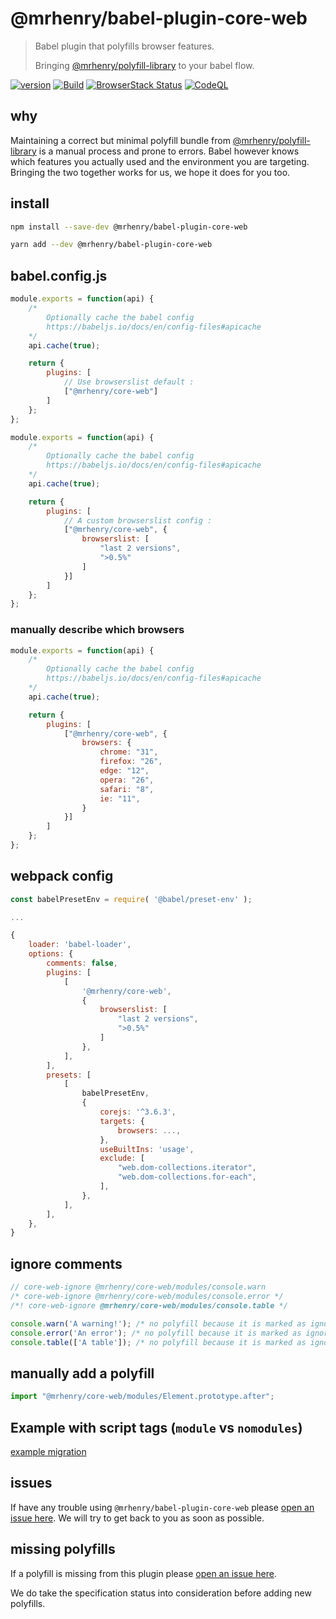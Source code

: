 # @mrhenry/babel-plugin-core-web

> Babel plugin that polyfills browser features.
>
> Bringing [@mrhenry/polyfill-library](https://github.com/mrhenry/polyfill-library) to your babel flow.

[![version](https://img.shields.io/npm/v/@mrhenry/babel-plugin-core-web.svg)](https://www.npmjs.com/package/@mrhenry/babel-plugin-core-web) [![Build](https://github.com/mrhenry/core-web/workflows/Build/badge.svg)](https://github.com/mrhenry/core-web/actions/workflows/build-and-test.yml) [![BrowserStack Status](https://automate.browserstack.com/badge.svg?badge_key=aG8ra0x5L2xhbEhIOHh2U003NWI1T3pYVTVUZDFJNEU1cHJLU0JPSFhWZz0tLVJwMm13ekViMGs3VFJQeTR6V3lpeXc9PQ==--cdb365a51e633a467329a4b6a475c736b7578a09)](https://automate.browserstack.com/public-build/aG8ra0x5L2xhbEhIOHh2U003NWI1T3pYVTVUZDFJNEU1cHJLU0JPSFhWZz0tLVJwMm13ekViMGs3VFJQeTR6V3lpeXc9PQ==--cdb365a51e633a467329a4b6a475c736b7578a09) [![CodeQL](https://github.com/mrhenry/core-web/workflows/CodeQL/badge.svg)](https://github.com/mrhenry/core-web/actions/workflows/codeql-analysis.yml)


## why

Maintaining a correct but minimal polyfill bundle from [@mrhenry/polyfill-library](https://github.com/mrhenry/polyfill-library) is a manual process and prone to errors. Babel however knows which features you actually used and the environment you are targeting. Bringing the two together works for us, we hope it does for you too.

## install

```sh
npm install --save-dev @mrhenry/babel-plugin-core-web
```

```sh
yarn add --dev @mrhenry/babel-plugin-core-web
```

## babel.config.js

```js
module.exports = function(api) {
	/*
		Optionally cache the babel config
		https://babeljs.io/docs/en/config-files#apicache
	*/
	api.cache(true);

	return {
		plugins: [
			// Use browserslist default :
			["@mrhenry/core-web"]
		]
	};
};
```

```js
module.exports = function(api) {
	/*
		Optionally cache the babel config
		https://babeljs.io/docs/en/config-files#apicache
	*/
	api.cache(true);

	return {
		plugins: [
			// A custom browserslist config :
			["@mrhenry/core-web", {
				browserslist: [
					"last 2 versions",
					">0.5%"
				]
			}]
		]
	};
};
```

### manually describe which browsers

```js
module.exports = function(api) {
	/*
		Optionally cache the babel config
		https://babeljs.io/docs/en/config-files#apicache
	*/
	api.cache(true);

	return {
		plugins: [
			["@mrhenry/core-web", {
				browsers: {
					chrome: "31",
					firefox: "26",
					edge: "12",
					opera: "26",
					safari: "8",
					ie: "11",
				}
			}]
		]
	};
};
```

## webpack config

```js
const babelPresetEnv = require( '@babel/preset-env' );

...

{
	loader: 'babel-loader',
	options: {
		comments: false,
		plugins: [
			[
				'@mrhenry/core-web',
				{
					browserslist: [
						"last 2 versions",
						">0.5%"
					]
				},
			],
		],
		presets: [
			[
				babelPresetEnv,
				{
					corejs: '^3.6.3',
					targets: {
						browsers: ...,
					},
					useBuiltIns: 'usage',
					exclude: [
						"web.dom-collections.iterator",
						"web.dom-collections.for-each",
					],
				},
			],
		],
	},
}
```

## ignore comments

```js
// core-web-ignore @mrhenry/core-web/modules/console.warn
/* core-web-ignore @mrhenry/core-web/modules/console.error */
/*! core-web-ignore @mrhenry/core-web/modules/console.table */

console.warn('A warning!'); /* no polyfill because it is marked as ignored above */
console.error('An error'); /* no polyfill because it is marked as ignored above */
console.table(['A table']); /* no polyfill because it is marked as ignored above */
```

## manually add a polyfill

```js
import "@mrhenry/core-web/modules/Element.prototype.after";
```

## Example with script tags (`module` vs `nomodules`)

[example migration](https://github.com/mrhenry/core-web-example-script-tag)

## issues

If have any trouble using `@mrhenry/babel-plugin-core-web` please [open an issue here](https://github.com/mrhenry/core-web/issues/new?assignees=&labels=bug&template=report-a-bug.md&title=). We will try to get back to you as soon as possible.


## missing polyfills

If a polyfill is missing from this plugin please [open an issue here](https://github.com/mrhenry/core-web/issues/new?assignees=&labels=missing-polyfill&template=request-a-polyfill.md&title=).

We do take the specification status into consideration before adding new polyfills.
